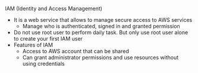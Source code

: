 IAM (Identity and Access Management)
- It is a web service that allows to manage secure access to AWS services
	- Manage who is authenticated, signed in and granted permission
- Do not use root user to perform daily task. But only use root user alone to create your first IAM user
- Features of IAM
	- Access to AWS account that can be shared
	- Can grant administrator permissions and use resources without using credentials